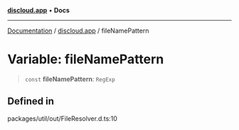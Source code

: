 [**discloud.app**](../README.md) • **Docs**

***

[Documentation](../../packages.md) / [discloud.app](../README.md) / fileNamePattern

# Variable: fileNamePattern

> `const` **fileNamePattern**: `RegExp`

## Defined in

packages/util/out/FileResolver.d.ts:10
